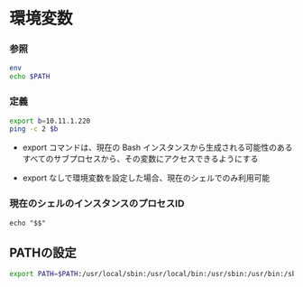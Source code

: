 # 環境変数

### 参照

```bash
env
echo $PATH
```



### 定義

```bash
export b=10.11.1.220
ping -c 2 $b
```

* export コマンドは、現在の Bash インスタンスから生成される可能性のあるすべてのサブプロセスから、その変数にアクセスできるようにする

* export なしで環境変数を設定した場合、現在のシェルでのみ利用可能



### 現在のシェルのインスタンスのプロセスID

```
echo "$$"
```



## PATHの設定

```bash
export PATH=$PATH:/usr/local/sbin:/usr/local/bin:/usr/sbin:/usr/bin:/sbin:/bin
```

